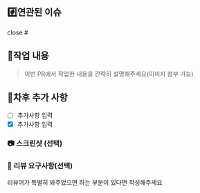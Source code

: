 ## #️⃣연관된 이슈

close #

## 📝작업 내용

> 이번 PR에서 작업한 내용을 간략히 설명해주세요(이미지 첨부 가능)

## 📝차후 추가 사항
- [ ] 추가사항 입력
- [x] 추가사항 입력

### 📷 스크린샷 (선택)

### 💬 리뷰 요구사항(선택)

리뷰어가 특별히 봐주었으면 하는 부분이 있다면 작성해주세요
